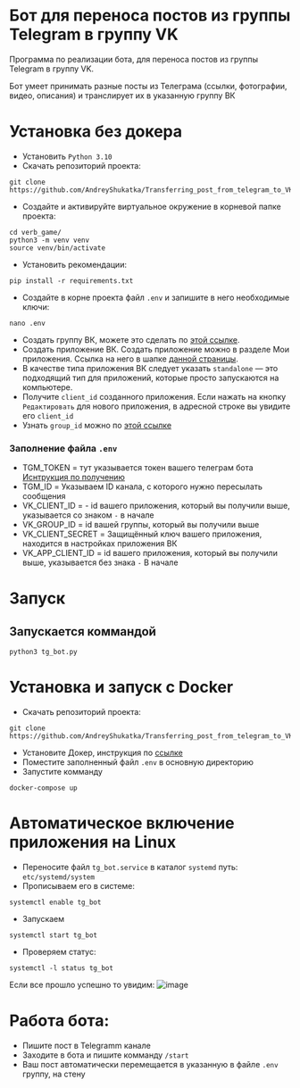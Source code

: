 # Бот для переноса постов из группы Telegram в группу VK
Программа по реализации бота, для переноса постов из группы Telegram в группу VK.

Бот умеет принимать разные посты из Телеграма (ссылки, фотографии, видео, описания) и транслирует их в указанную группу ВК
# Установка без докера
- Установить `Python 3.10`
- Скачать репозиторий проекта:
```shell
git clone https://github.com/AndreyShukatka/Transferring_post_from_telegram_to_VK.git
```
- Создайте и активируйте виртуальное окружение в корневой папке проекта:
```shell
cd verb_game/
python3 -m venv venv
source venv/bin/activate
```
- Установить рекомендации:
```shell
pip install -r requirements.txt
```
- Создайте в корне проекта файл `.env` и запишите в него необходимые ключи:
```shell
nano .env
```
- Создать группу ВК, можете это сделать по [этой ссылке](https://vk.com/groups?tab=admin&w=groups_create).
- Создать приложение ВК. Создать приложение можно в разделе Мои приложения. Ссылка на него в шапке [данной страницы](https://vk.com/dev).
- В качестве типа приложения ВК следует указать `standalone` — это подходящий тип для приложений, которые просто запускаются на компьютере.
- Получите `client_id` созданного приложения. Если нажать на кнопку `Редактировать` для нового приложения, в адресной строке вы увидите его `client_id`
- Узнать `group_id` можно по [этой ссылке](https://regvk.com/id/)
### Заполнение файла `.env`
- TGM_TOKEN = тут указывается токен вашего телеграм бота [Иснтрукция по получению](https://way23.ru/регистрация-бота-в-telegram.html)
- TGM_ID = Указываем ID канала, с которого нужно пересылать сообщения
- VK_CLIENT_ID = - id вашего приложения, который вы получили выше, указывается со знаком `-` в начале
- VK_GROUP_ID = id вашей группы, который вы получили выше
- VK_CLIENT_SECRET = Защищённый ключ вашего приложения, находится в настройках приложения ВК
- VK_APP_CLIENT_ID = id вашего приложения, который вы получили выше, указывается без знака `-` В начале

# Запуск
## Запускается коммандой
```Shell
python3 tg_bot.py
```
# Установка и запуск с Docker
- Скачать репозиторий проекта:
```shell
git clone https://github.com/AndreyShukatka/Transferring_post_from_telegram_to_VK.git
```
- Установите Докер, инструкция по [ссылке](https://docs.docker.com/desktop/install/linux-install/)
- Поместите заполненный файл `.env` в основную директорию
-  Запустите комманду
```Shell
docker-compose up
```
# Автоматическое включение приложения на Linux
- Переносите файл `tg_bot.service` в каталог `systemd` путь: `etc/systemd/system`
- Прописываем его в системе:
```Shell
systemctl enable tg_bot
```
- Запускаем
```Shell
systemctl start tg_bot
```
- Проверяем статус:
```Shell
systemctl -l status tg_bot
```
Если все прошло успешно то увидим:
![image](https://github.com/AndreyShukatka/Transferring_post_from_telegram_to_VK/assets/106096891/acf5da57-2e7a-4eb7-8843-18baceffaf62)


# Работа бота:
- Пишите пост в Telegramm канале
- Заходите в бота и пишите комманду `/start`
- Ваш пост автоматически перемещается в указанную в файле `.env` группу, на стену

